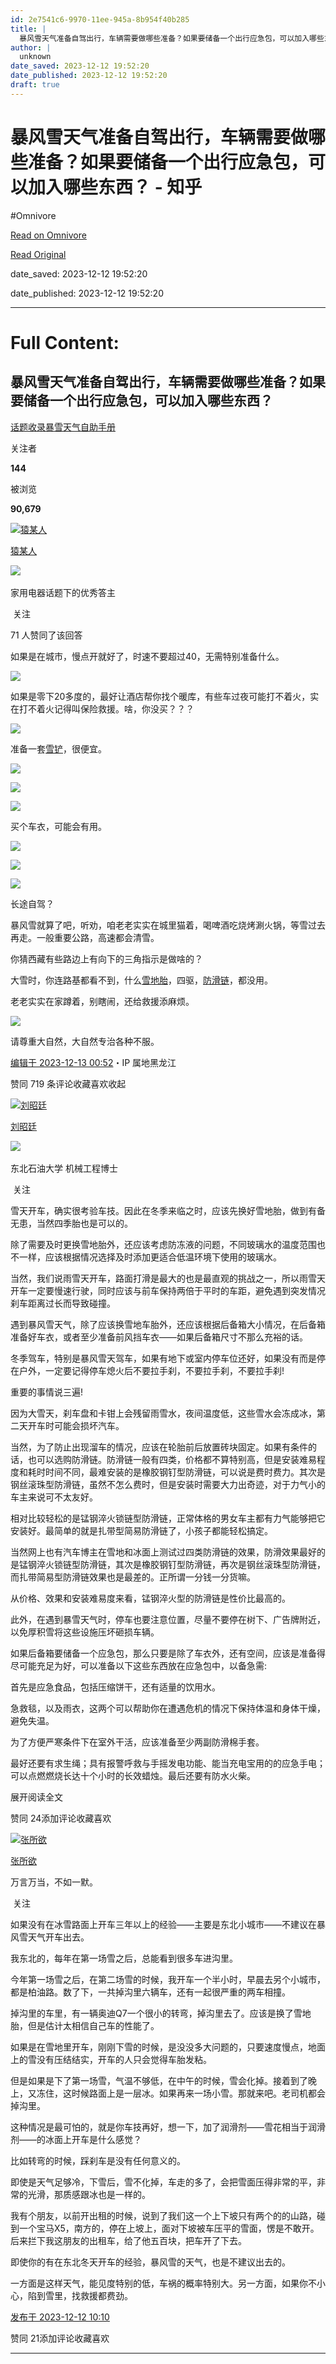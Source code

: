 ```yaml
---
id: 2e7541c6-9970-11ee-945a-8b954f40b285
title: |
  暴风雪天气准备自驾出行，车辆需要做哪些准备？如果要储备一个出行应急包，可以加入哪些东西？ - 知乎
author: |
  unknown
date_saved: 2023-12-12 19:52:20
date_published: 2023-12-12 19:52:20
draft: true
---
```


# 暴风雪天气准备自驾出行，车辆需要做哪些准备？如果要储备一个出行应急包，可以加入哪些东西？ - 知乎
#Omnivore

[Read on Omnivore](https://omnivore.app/me/-18c616fb0e0)

[Read Original](https://www.zhihu.com/question/634284591/answer/3323404683)

date_saved: 2023-12-12 19:52:20

date_published: 2023-12-12 19:52:20

--- 

# Full Content: 

## 暴风雪天气准备自驾出行，车辆需要做哪些准备？如果要储备一个出行应急包，可以加入哪些东西？

[话题收录暴雪天气自助手册](https://www.zhihu.com/topic/29040144)

关注者

**144**

被浏览

**90,679**

[![猿某人](https://proxy-prod.omnivore-image-cache.app/0x0,sdufKAIGfJZO9rWI_CEHEw8wnO26BCmjCTmhenAgUbzQ/https://pic1.zhimg.com/v2-49eb00636e9504ab449305f5916d1e8a_l.jpg?source=2c26e567)](https://www.zhihu.com/people/cong-zhuang)

[猿某人](https://www.zhihu.com/people/cong-zhuang)

[​](https://www.zhihu.com/question/48509984)​![](https://proxy-prod.omnivore-image-cache.app/0x0,sK-lTTh99M6LgDvtf48_sIt7XAm6A84zpArmXV8fDiTI/https://pica.zhimg.com/v2-aa8a1823abfc46f14136f01d55224925.jpg?source=88ceefae)

家用电器话题下的优秀答主

​ 关注

71 人赞同了该回答

如果是在城市，慢点开就好了，时速不要超过40，无需特别准备什么。

![](https://proxy-prod.omnivore-image-cache.app/1536x2048,sDgTSazz7UWIkm-Qlbki0cdCimPDo8ycH7bDkn7I-Bto/https://picx.zhimg.com/50/v2-5b1d838a4b00c4c84a285ce420068bd9_720w.jpg?source=2c26e567)

如果是零下20多度的，最好让酒店帮你找个暖库，有些车过夜可能打不着火，实在打不着火记得叫保险救援。啥，你没买？？？

![](https://proxy-prod.omnivore-image-cache.app/1050x1265,sOoGO_PoZrRaxhllPVK0BuxAOsS_5l1mZs42Fl1-fjqk/https://picx.zhimg.com/50/v2-82fc0dfe8098c45785f3a46ce6d3e0ea_720w.jpg?source=2c26e567)

准备一套[雪铲](https://www.zhihu.com/search?q=%E9%9B%AA%E9%93%B2&search%5Fsource=Entity&hybrid%5Fsearch%5Fsource=Entity&hybrid%5Fsearch%5Fextra=%7B%22sourceType%22%3A%22answer%22%2C%22sourceId%22%3A3323404683%7D)，很便宜。

![](https://proxy-prod.omnivore-image-cache.app/2048x1536,sDsPbjgNmfabAz9xVtR2bTYjvjquIYruyFCLDhVFbAjc/https://pic1.zhimg.com/50/v2-74baeccffb33ffcfe54b99f47281e473_720w.jpg?source=2c26e567)

![](https://proxy-prod.omnivore-image-cache.app/1536x2048,su9khQ-9UysW5jF_XnY89u16ObV-vXFn2c4wPrVoHte4/https://pic1.zhimg.com/50/v2-f6c28d9d579038a53c0643fc690c5fa0_720w.jpg?source=2c26e567)

![](https://proxy-prod.omnivore-image-cache.app/1920x1440,s_RCJ7NXPlX0iyrjYPe8JkAzVZdpDSwJ8oDKknA1wHC8/https://picx.zhimg.com/50/v2-31b6ffb6ddc419969a42a3948ddd2be1_720w.jpg?source=2c26e567)

买个车衣，可能会有用。

![](https://proxy-prod.omnivore-image-cache.app/1536x2048,sdclkQJjux9lBc_qcb8buDOM3-uvkLT6ChXjNkbKzJV0/https://pica.zhimg.com/50/v2-d9ed34e51d280222a0d573b9bc7f829f_720w.jpg?source=2c26e567)

![](https://proxy-prod.omnivore-image-cache.app/474x355,sAx1bRFoWLVSzAVwJDW_2iFSIXNy0kELtt4OufECQ3AY/https://pic1.zhimg.com/50/v2-0e09a0a83ab5abaccf260deb395dd35f_720w.jpg?source=2c26e567)

![](https://proxy-prod.omnivore-image-cache.app/474x0,sMiXi1_RZf8vWWoNwPLpIFbEpOTxQPMbbvAnOH2lJsSI/https://picx.zhimg.com/50/v2-9cd8e4f739e37bdd81dfbb52f8f55fa3_720w.jpg?source=2c26e567)

长途自驾？

暴风雪就算了吧，听劝，咱老老实实在城里猫着，喝啤酒吃烧烤涮火锅，等雪过去再走。一般重要公路，高速都会清雪。

你猜西藏有些路边上有向下的三角指示是做啥的？

大雪时，你连路基都看不到，什么[雪地胎](https://www.zhihu.com/search?q=%E9%9B%AA%E5%9C%B0%E8%83%8E&search%5Fsource=Entity&hybrid%5Fsearch%5Fsource=Entity&hybrid%5Fsearch%5Fextra=%7B%22sourceType%22%3A%22answer%22%2C%22sourceId%22%3A3323404683%7D)，四驱，[防滑链](https://www.zhihu.com/search?q=%E9%98%B2%E6%BB%91%E9%93%BE&search%5Fsource=Entity&hybrid%5Fsearch%5Fsource=Entity&hybrid%5Fsearch%5Fextra=%7B%22sourceType%22%3A%22answer%22%2C%22sourceId%22%3A3323404683%7D)，都没用。

老老实实在家蹲着，别瞎闹，还给救援添麻烦。

![](https://proxy-prod.omnivore-image-cache.app/3072x4096,sM5bsH-e1ldzGaSBQrFTl0AOrZkJ-gK-jBdVZkDP4zbU/https://pic1.zhimg.com/50/v2-e2618baacfed0dd64ca85fa2d31d89ee_720w.jpg?source=2c26e567)

请尊重大自然，大自然专治各种不服。

[编辑于 2023-12-13 00:52](https://www.zhihu.com/question/634284591/answer/3323404683)・IP 属地黑龙江

​赞同 71​​9 条评论​收藏​喜欢收起​

[![刘昭廷](https://proxy-prod.omnivore-image-cache.app/0x0,s3XdEpaFkHJOaf4vES42zf9NxxBPpJ1Om4GBTGcRa7nQ/https://picx.zhimg.com/v2-1b65aa296ba6910da5b4aa6272007154_l.jpg?source=1def8aca)](https://www.zhihu.com/people/hua-ge-93-90-17)

[刘昭廷](https://www.zhihu.com/people/hua-ge-93-90-17)

[​](https://www.zhihu.com/question/48510028)​![](https://proxy-prod.omnivore-image-cache.app/0x0,sEQaOWrSM4sYxMszrQ6lhsM51WgM5AvlqxCkeG6GJZz4/https://pic1.zhimg.com/v2-4812630bc27d642f7cafcd6cdeca3d7a.jpg?source=88ceefae)

东北石油大学 机械工程博士

​ 关注

雪天开车，确实很考验车技。因此在冬季来临之时，应该先换好雪地胎，做到有备无患，当然四季胎也是可以的。

除了需要及时更换雪地胎外，还应该考虑防冻液的问题，不同玻璃水的温度范围也不一样，应该根据情况选择及时添加更适合低温环境下使用的玻璃水。

当然，我们说雨雪天开车，路面打滑是最大的也是最直观的挑战之一，所以雨雪天开车一定要慢速行驶，同时应该与前车保持两倍于平时的车距，避免遇到突发情况刹车距离过长而导致碰撞。

遇到暴风雪天气，除了应该换雪地车胎外，还应该根据后备箱大小情况，在后备箱准备好车衣，或者至少准备前风挡车衣——如果后备箱尺寸不那么充裕的话。

冬季驾车，特别是暴风雪天驾车，如果有地下或室内停车位还好，如果没有而是停在户外，一定要记得停车熄火后不要拉手刹，不要拉手刹，不要拉手刹!

重要的事情说三遍!

因为大雪天，刹车盘和卡钳上会残留雨雪水，夜间温度低，这些雪水会冻成冰，第二天开车时可能会损坏汽车。

当然，为了防止出现溜车的情况，应该在轮胎前后放置砖块固定。如果有条件的话，也可以选购防滑链。防滑链一般有四类，价格都不算特别高，但是安装难易程度和耗时时间不同，最难安装的是橡胶钢钉型防滑链，可以说是费时费力。其次是钢丝滚珠型防滑链，虽然不怎么费时，但是安装时需要大力出奇迹，对于力气小的车主来说可不太友好。

相对比较轻松的是锰钢淬火锁链型防滑链，正常体格的男女车主都有力气能够把它安装好。最简单的就是扎带型简易防滑链了，小孩子都能轻松搞定。

当然网上也有汽车博主在雪地和冰面上测试过四类防滑链的效果，防滑效果最好的是锰钢淬火锁链型防滑链，其次是橡胶钢钉型防滑链，再次是钢丝滚珠型防滑链，而扎带简易型防滑链效果也是最差的。正所谓一分钱一分货嘛。

从价格、效果和安装难易度来看，锰钢淬火型的防滑链是性价比最高的。

此外，在遇到暴雪天气时，停车也要注意位置，尽量不要停在树下、广告牌附近，以免厚积雪将这些设施压坏砸损车辆。

如果后备箱要储备一个应急包，那么只要是除了车衣外，还有空间，应该是准备得尽可能充足为好，可以准备以下这些东西放在应急包中，以备急需:

首先是应急食品，包括压缩饼干，还有适量的饮用水。

急救毯，以及雨衣，这两个可以帮助你在遭遇危机的情况下保持体温和身体干燥，避免失温。

为了方便严寒条件下在室外干活，应该准备至少两副防滑棉手套。

最好还要有求生绳；具有报警呼救与手摇发电功能、能当充电宝用的的应急手电；可以点燃燃烧长达十个小时的长效蜡烛。最后还要有防水火柴。

展开阅读全文​

​赞同 24​​添加评论​收藏​喜欢

[![张所欲](https://proxy-prod.omnivore-image-cache.app/0x0,s1QwMlNVbA8hALQ4Hj3QwBhksxT6lJujrrcwgBHJEU9M/https://pic1.zhimg.com/v2-2213aea58be2b6db0345ad8b304fd4a4_l.jpg?source=1def8aca)](https://www.zhihu.com/people/zhu-suo-yu)

[张所欲](https://www.zhihu.com/people/zhu-suo-yu)

万言万当，不如一默。

​ 关注

如果没有在冰雪路面上开车三年以上的经验——主要是东北小城市——不建议在暴风雪天气开车出去。

我东北的，每年在第一场雪之后，总能看到很多车进沟里。

今年第一场雪之后，在第二场雪的时候，我开车一个半小时，早晨去另个小城市，都是柏油路。数了下，一共掉沟里六辆车，还有一起很严重的两车相撞。

掉沟里的车里，有一辆奥迪Q7一个很小的转弯，掉沟里去了。应该是换了雪地胎，但是估计太相信自己车的性能了。

如果是在雪地里开车，刚刚下雪的时候，是没没多大问题的，只要速度慢点，地面上的雪没有压结结实，开车的人只会觉得车胎发粘。

但是如果是下了第一场雪，气温不够低，在中午的时候，雪会化掉。接着到了晚上，又冻住，这时候路面上是一层冰。如果再来一场小雪。那就来吧。老司机都会掉沟里。

这种情况是最可怕的，就是你车技再好，想一下，加了润滑剂——雪花相当于润滑剂——的冰面上开车是什么感觉？

比如转弯的时候，踩刹车是没有任何意义的。

即使是天气足够冷，下雪后，雪不化掉，车走的多了，会把雪面压得非常的平，非常的光滑，那质感跟冰也是一样的。

我有个朋友，以前开出租的时候，说到了我们这一个上下坡只有两个的的山路，碰到一个宝马X5，南方的，停在上坡上，面对下坡被车压平的雪面，愣是不敢开。后来拦下我这朋友的出租车，给了他五百块，把车开了下去。

即使你的有在东北冬天开车的经验，暴风雪的天气，也是不建议出去的。

一方面是这样天气，能见度特别的低，车祸的概率特别大。另一方面，如果你不小心，陷到雪里，找救援都费劲。

[发布于 2023-12-12 10:10](https://www.zhihu.com/question/634284591/answer/3323083416)

​赞同 21​​添加评论​收藏​喜欢

---

